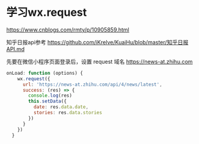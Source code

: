 学习wx.request
==============

https://www.cnblogs.com/rmty/p/10905859.html

知乎日报api参考 https://github.com/iKrelve/KuaiHu/blob/master/知乎日报API.md

先要在微信小程序页面登录后，设置 request 域名  https://news-at.zhihu.com

```js
onLoad: function (options) {
    wx.request({
      url: 'https://news-at.zhihu.com/api/4/news/latest',
      success: (res) => {
        console.log(res)
        this.setData({
          date: res.data.date,
          stories: res.data.stories
        })
      }
    })
  }
```

